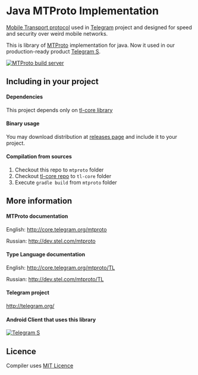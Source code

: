 Java MTProto Implementation
===========

[Mobile Transport protocol](http://core.telegram.org/mtproto) used in [Telegram](http://telegram.org/) project and designed for speed and security over weird mobile networks.

This is library of [MTProto](http://core.telegram.org/mtproto) implementation for java. Now it used in our production-ready product [Telegram S](https://play.google.com/store/apps/details?id=org.telegram.android).

[![MTProto build server](http://ci.81port.com/app/rest/builds/buildType:%28id:TelegramNetworking_JavaMtProto%29/statusIcon)](http://ci.81port.com/viewType.html?buildTypeId=TelegramNetworking_JavaMtProto)

Including in your project
-----------

#### Dependencies

This project depends only on [tl-core library](https://github.com/ex3ndr/telegram-tl-core)

#### Binary usage

You may download distribution at [releases page](https://github.com/ex3ndr/telegram-mt/releases) and include it to your project.

#### Compilation from sources

1. Checkout this repo to ````mtproto```` folder
2. Checkout [tl-core repo](https://github.com/ex3ndr/telegram-tl-core) to ````tl-core```` folder
3. Execute ````gradle build```` from ````mtproto```` folder

More information
----------------
#### MTProto documentation

English: http://core.telegram.org/mtproto

Russian: http://dev.stel.com/mtproto

#### Type Language documentation

English: http://core.telegram.org/mtproto/TL

Russian: http://dev.stel.com/mtproto/TL

#### Telegram project

http://telegram.org/

#### Android Client that uses this library

[![Telegram S](https://developer.android.com/images/brand/en_generic_rgb_wo_45.png)](https://play.google.com/store/apps/details?id=org.telegram.android "Telegram S")

Licence
----------------
Compiler uses [MIT Licence](LICENCE)
